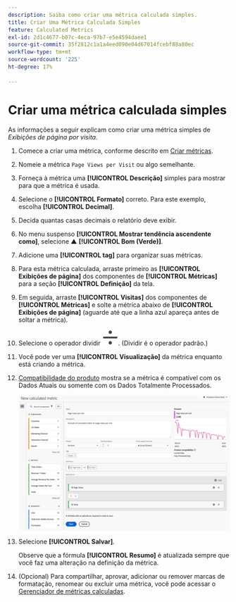 ```yaml
---
description: Saiba como criar uma métrica calculada simples.
title: Criar Uma Métrica Calculada Simples
feature: Calculated Metrics
exl-id: 2d1c4677-b07c-4eca-97b7-e5e4594daee1
source-git-commit: 35f2812c1a1a4eed090e04d67014fcebf88a80ec
workflow-type: tm+mt
source-wordcount: '225'
ht-degree: 17%

---
```


# Criar uma métrica calculada simples

As informações a seguir explicam como criar uma métrica simples de *Exibições de página por visita*.

1. Comece a criar uma métrica, conforme descrito em [Criar métricas](/help/components/c-calcmetrics/c-workflow/cm-workflow/c-build-metrics/cm-build-metrics.md).
1. Nomeie a métrica `Page Views per Visit` ou algo semelhante.
1. Forneça à métrica uma **[!UICONTROL Descrição]** simples para mostrar para que a métrica é usada.
1. Selecione o **[!UICONTROL Formato]** correto. Para este exemplo, escolha **[!UICONTROL Decimal]**.
1. Decida quantas casas decimais o relatório deve exibir.
1. No menu suspenso **[!UICONTROL Mostrar tendência ascendente como]**, selecione ▲ **[!UICONTROL Bom (Verde)]**.
1. Adicione uma **[!UICONTROL tag]** para organizar suas métricas.
1. Para esta métrica calculada, arraste primeiro as **[!UICONTROL Exibições de página]** dos componentes de **[!UICONTROL Métricas]** para a seção **[!UICONTROL Definição]** da tela.
1. Em seguida, arraste **[!UICONTROL Visitas]** dos componentes de **[!UICONTROL Métricas]** e solte a métrica abaixo de **[!UICONTROL Exibições de página]** (aguarde até que a linha azul apareça antes de soltar a métrica).
1. Selecione o operador dividir ![Dividir](/help/assets/icons/Divide.svg). (Dividir é o operador padrão.)
1. Você pode ver uma **[!UICONTROL Visualização]** da métrica enquanto está criando a métrica.
1. [Compatibilidade do produto](../../../cm-compatibility.md) mostra se a métrica é compatível com os Dados Atuais ou somente com os Dados Totalmente Processados.

   ![Métrica calculada simples](assets/simple-calculated-metric.png)
1. Selecione **[!UICONTROL Salvar]**.

   Observe que a fórmula **[!UICONTROL Resumo]** é atualizada sempre que você faz uma alteração na definição da métrica.

1. (Opcional) Para compartilhar, aprovar, adicionar ou remover marcas de formatação, renomear ou excluir uma métrica, você pode acessar o [Gerenciador de métricas calculadas](/help/components/c-calcmetrics/c-workflow/cm-workflow/cm-manager.md).

